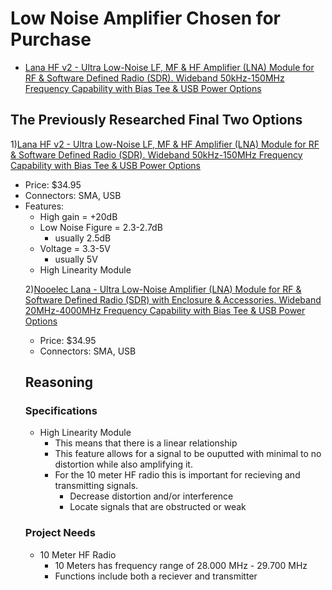 # Low Noise Amplifier Chosen for Purchase
- [Lana HF v2 - Ultra Low-Noise LF, MF & HF Amplifier (LNA) Module for RF & Software Defined Radio (SDR). Wideband 50kHz-150MHz Frequency Capability with Bias Tee & USB Power Options](https://www.amazon.com/Lana-HF-Low-Noise-50kHz-150MHz-Capability/dp/B0BBSPDJBG/ref=sr_1_19?dib=eyJ2IjoiMSJ9.L5ucGNN3Pdy74YRb2g9q8tZvG8mDnvuTtVVgAgNlx1j55dVgR7DWRaXXZb2k8Py8-mT5AO8e-tPxBRGKUOGsH2loHGIfmgXlRs5FXPDa6TxWlrbYM7-0TCGXYJSkYSdvMqOllgzEIyUvNVaYqk0i-XA1c-qfH8vPfGhOfm9FZH_NlwkXeWLqc7scHCW67s-XTfzqpLvteXbzRenhnK5oPtgqhOwrE2Jq7TmfrLFBt8M.ARBzD2LVDvMWXOdSsFvDBehPtaR6WVheDUoeM-Fmacw&dib_tag=se&keywords=Low+Noise+Amplifier&qid=1760143315&sr=8-19)

## The Previously Researched Final Two Options 
1)[Lana HF v2 - Ultra Low-Noise LF, MF & HF Amplifier (LNA) Module for RF & Software Defined Radio (SDR). Wideband 50kHz-150MHz Frequency Capability with Bias Tee & USB Power Options](https://www.amazon.com/Lana-HF-Low-Noise-50kHz-150MHz-Capability/dp/B0BBSPDJBG/ref=sr_1_19?dib=eyJ2IjoiMSJ9.L5ucGNN3Pdy74YRb2g9q8tZvG8mDnvuTtVVgAgNlx1j55dVgR7DWRaXXZb2k8Py8-mT5AO8e-tPxBRGKUOGsH2loHGIfmgXlRs5FXPDa6TxWlrbYM7-0TCGXYJSkYSdvMqOllgzEIyUvNVaYqk0i-XA1c-qfH8vPfGhOfm9FZH_NlwkXeWLqc7scHCW67s-XTfzqpLvteXbzRenhnK5oPtgqhOwrE2Jq7TmfrLFBt8M.ARBzD2LVDvMWXOdSsFvDBehPtaR6WVheDUoeM-Fmacw&dib_tag=se&keywords=Low+Noise+Amplifier&qid=1760143315&sr=8-19)
<ul>
    <li>Price: $34.95</li>
    <li>Connectors: SMA, USB</li>
    <li>Features:
    <ul>
        <li>High gain = +20dB</li>
        <li>Low Noise Figure = 2.3-2.7dB
        <ul>
            <li>usually 2.5dB</li>
        </ul>
        </li>
        <li>Voltage = 3.3-5V
        <ul>
            <li>usually 5V</li>
        </ul>
        </li>
        <li>High Linearity Module</li>
    </li>
</ul>

        
2)[Nooelec Lana - Ultra Low-Noise Amplifier (LNA) Module for RF & Software Defined Radio (SDR) with Enclosure & Accessories. Wideband 20MHz-4000MHz Frequency Capability with Bias Tee & USB Power Options](https://www.amazon.com/Nooelec-Lana-Accessories-20MHz-4000MHz-Capability/dp/B07XNLJ9X2/ref=sr_1_3?dib=eyJ2IjoiMSJ9.L5ucGNN3Pdy74YRb2g9q8tZvG8mDnvuTtVVgAgNlx1j55dVgR7DWRaXXZb2k8Py8-mT5AO8e-tPxBRGKUOGsH2loHGIfmgXlRs5FXPDa6TxWlrbYM7-0TCGXYJSkYSdvMqOllgzEIyUvNVaYqk0i-XA1c-qfH8vPfGhOfm9FZH_NlwkXeWLqc7scHCW67s-XTfzqpLvteXbzRenhnK5oPtgqhOwrE2Jq7TmfrLFBt8M.ARBzD2LVDvMWXOdSsFvDBehPtaR6WVheDUoeM-Fmacw&dib_tag=se&keywords=Low+Noise+Amplifier&qid=1760143315&sr=8-3)
<ul>
    <li>Price: $34.95</li>
    <li>Connectors: SMA, USB</li>
</ul>


  
## Reasoning 
### Specifications
<ul>
    <li>High Linearity Module
<ul>
 <li>This means that there is a linear relationship</li>
 <li>This feature allows for a signal to be ouputted with minimal to no distortion while also amplifying it.</li>
 <li>For the 10 meter HF radio this is important for recieving and transmitting signals.
     <ul>
         <li>Decrease distortion and/or interference</li>
         <li>Locate signals that are obstructed or weak</li>
     </ul>
 </li>
</ul>
    </li>
</ul>

  
### Project Needs
<ul>
    <li>10 Meter HF Radio
    <ul>
        <li>10 Meters has frequency range of 28.000 MHz - 29.700 MHz</li>
        <li>Functions include both a reciever and transmitter</li>
    </ul>
    </li>
</ul>
